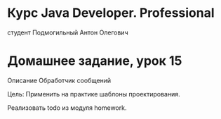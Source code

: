 # Курс Java Developer. Professional
студент Подмогильный Антон Олегович

# Домашнее задание, урок 15

Описание
Обработчик сообщений

Цель:
Применить на практике шаблоны проектирования.

Реализовать todo из модуля homework.